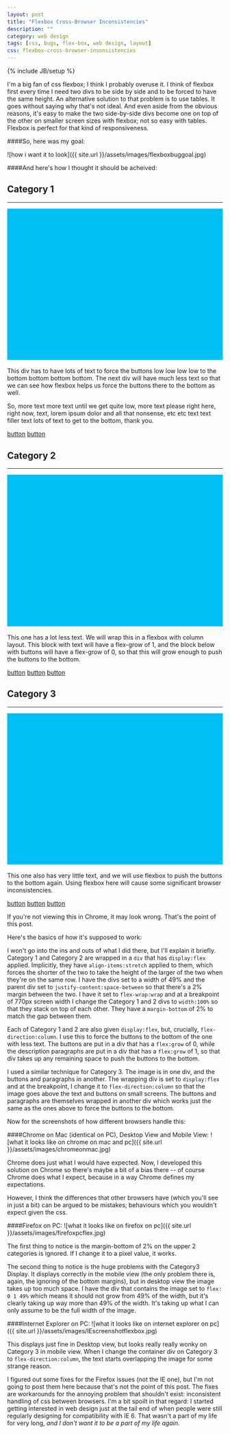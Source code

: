 ```yaml
---
layout: post
title: "Flexbox Cross-Browser Inconsistencies"
description: ""
category: web design
tags: [css, bugs, flex-box, web design, layout]
css: flexbox-cross-browser-insonsistencies
---
```

{% include JB/setup %}

I'm a big fan of css flexbox; I think I probably overuse it. I think of flexbox first every time I need two divs to be side by side and to be forced to have the same height. An alternative solution to that problem is to use tables. It goes without saying why that's not ideal. And even aside from the obvious reasons, it's easy to make the two side-by-side divs become one on top of the other on smaller screen sizes with flexbox; not so easy with tables. Flexbox is perfect for that kind of responsiveness.

####So, here was my goal:

![how i want it to look]({{ site.url }}/assets/images/flexboxbuggoal.jpg)

####And here's how I thought it should be acheived:
<div class="first-try">
<div class="jobs-flex">
<div class="jobs">
<h2>Category 1</h2>
<hr>
<img src="/assets/images/jobimg.jpg">
<div class="job-content">
<p>This div has to have lots of text to force the buttons low low low low to the bottom bottom bottom bottom. The next div will have much less text so that we can see how flexbox helps us force the buttons there to the bottom as well.</p><p>
So, more text more text until we get quite low, more text please right here, right now, text, lorem ipsum dolor and all that nonsense, etc etc text text filler text lots of text to get to the bottom, thank you.</p>
</div>
<div class="job-buttons"><a class="job-button" href="#">button</a> <a class="job-button" href="#">button</a></div>
</div>
<div class="jobs">
<h2>Category 2</h2>
<hr>
<img src="/assets/images/jobimg.jpg">
<div class="job-content">
<p>This one has a lot less text. We will wrap this in a flexbox with column layout. This block with text will have a flex-grow of 1, and the block below with buttons will have a flex-grow of 0, so that this will grow enough to push the buttons to the bottom.</p>
</div>
<div class="job-buttons"><a class="job-button" href="#">button</a> <a class="job-button" href="#">button</a> <a class="job-button" href="#">button</a></div>
</div>
</div>

<div class="jobs wide">
<h2>Category 3</h2>
<hr>
<div class="job-wide-all">
<div><img src="/assets/images/jobimg.jpg"></div>
<div class="job-content-buttons">
<div class="job-content">
<p>This one also has very little text, and we will use flexbox to push the buttons to the bottom again. Using flexbox here will cause some significant browser inconsistencies.

</p>
</div>
<div class="job-buttons"><a class="job-button" href="#">button</a> <a class="job-button" href="#">button</a> <a class="job-button" href="#">button</a></div>
</div>
</div>
</div>
</div>

If you're not viewing this in Chrome, it may look wrong. That's the point of this post. 

Here's the basics of how it's supposed to work:

I won't go into the ins and outs of what I did there, but I'll explain it briefly. Category 1 and Category 2 are wrapped in a `div` that has `display:flex` applied. Implicitly, they have `align-items:stretch` applied to them, which forces the shorter of the two to take the height of the larger of the two when they're on the same row. I have the divs set to a width of 49% and the parent div set to `justify-content:space-between` so that there's a 2% margin between the two. I have it set to `flex-wrap:wrap` and at a breakpoint of 770px screen width I change the Category 1 and 2 divs to `width:100%` so that they stack on top of each other. They have a `margin-bottom` of 2% to match the gap between them.

Each of Category 1 and 2 are also given `display:flex`, but, crucially, `flex-direction:column`. I use this to force the buttons to the bottom of the one with less text. The buttons are put in a div that has a `flex:grow` of 0, while the description paragraphs are put in a div that has a `flex:grow` of 1, so that div takes up any remaining space to push the buttons to the bottom.

I used a similar technique for Category 3. The image is in one div, and the buttons and paragraphs in another. The wrapping div is set to `display:flex` and at the breakpoint, I change it to `flex-direction:column` so that the image goes above the text and buttons on small screens. The buttons and paragraphs are themselves wrapped in another div which works just the same as the ones above to force the buttons to the bottom.

Now for the screenshots of how different browsers handle this:

####Chrome on Mac (identical on PC), Desktop View and Mobile View:
![what it looks like on chrome on mac and pc]({{ site.url }}/assets/images/chromeonmac.jpg)

Chrome does just what I would have expected. Now, I developed this solution on Chrome so there's maybe a bit of a bias there -- of course Chrome does what I expect, because in a way Chrome defines my expectations. 

However, I think the differences that other browsers have (which you'll see in just a bit) can be argued to be mistakes; behaviours which you wouldn't expect given the css.

####Firefox on PC:
![what it looks like on firefox on pc]({{ site.url }}/assets/images/firefoxpcflex.jpg)

The first thing to notice is the margin-bottom of 2% on the upper 2 categories is ignored. If I change it to a pixel value, it works.

The second thing to notice is the huge problems with the Category3 Display. It displays correctly in the mobile view (the only problem there is, again, the ignoring of the bottom margins), but in desktop view the image takes up too much space. I have the div that contains the image set to `flex: 0 1 49%` which means it should not grow from 49% of the width, but it's clearly taking up way more than 49% of the width. It's taking up what I can only assume to be the full width of the image.

####Internet Explorer on PC:
![what it looks like on internet explorer on pc]({{ site.url }}/assets/images/IEscreenshotflexbox.jpg)

This displays just fine in Desktop view, but looks really really wonky on Category 3 in mobile view. When I change the container div on Category 3 to `flex-direction:column`, the text starts overlapping the image for some strange reason.

I figured out some fixes for the Firefox issues (not the IE one), but I'm not going to post them here because that's not the point of this post. The fixes are workarounds for the annoying problem that shouldn't exist: inconsistent handling of css between browsers. I'm a bit spoilt in that regard: I started getting interested in web design just at the tail end of when people were still regularly designing for compatibility with IE 6. That wasn't a part of my life for very long, *and I don't want it to be a part of my life again*.